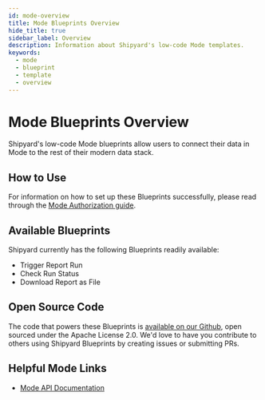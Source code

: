 ```yaml
---
id: mode-overview
title: Mode Blueprints Overview
hide_title: true
sidebar_label: Overview
description: Information about Shipyard's low-code Mode templates.
keywords:
  - mode
  - blueprint
  - template
  - overview
---
```


# Mode Blueprints Overview

Shipyard's low-code Mode blueprints allow users to connect their data in Mode to the rest of their modern data stack.

## How to Use
For information on how to set up these Blueprints successfully, please read through the [Mode Authorization guide](mode-authorization.md).

## Available Blueprints
Shipyard currently has the following Blueprints readily available:
- Trigger Report Run
- Check Run Status
- Download Report as File

## Open Source Code
The code that powers these Blueprints is [available on our Github](https://github.com/shipyardapp/mode-blueprints), open sourced under the Apache License 2.0. We'd love to have you contribute to others using Shipyard Blueprints by creating issues or submitting PRs.

## Helpful Mode Links
- [Mode API Documentation](https://mode.com/developer/api-reference/distribution/exports/)  